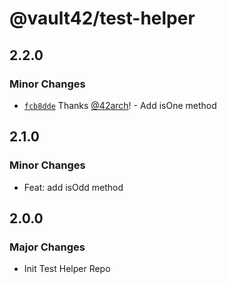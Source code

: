 # @vault42/test-helper

## 2.2.0

### Minor Changes

- [`fcb8dde`](https://github.com/vault42/changeset-test/commit/fcb8dde2a59145ce44a0574acfef4141d1f8c289) Thanks [@42arch](https://github.com/42arch)! - Add isOne method

## 2.1.0

### Minor Changes

- Feat: add isOdd method

## 2.0.0

### Major Changes

- Init Test Helper Repo
